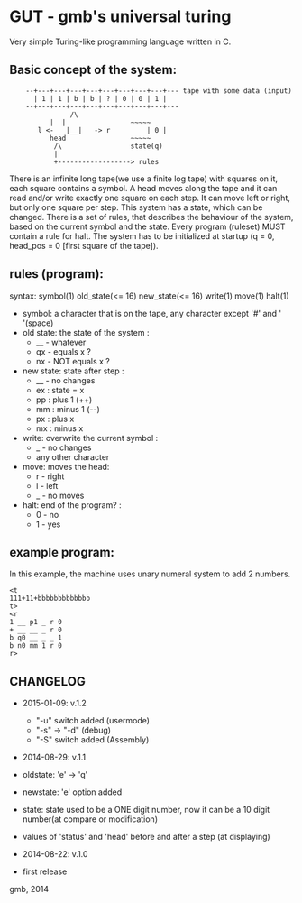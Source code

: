 # GUT - gmb's universal turing
 
Very simple Turing-like programming language written in C.

## Basic concept of the system:
```
	--+---+---+---+---+---+---+---+---+--- tape with some data (input)
	  | 1 | 1 | b | b | ? | 0 | 0 | 1 |
	--+---+---+---+---+---+---+---+---+---
               /\                 
	      |  |                ~~~~~ 
       l <-   |__|   -> r         | 0 |
	      head                ~~~~~
	       /\                 state(q)
	       |
	       +------------------> rules  
```
There is an infinite long tape(we use a finite log tape) with squares on it, each square contains a symbol. A head moves along the tape and it can read and/or write exactly one square on each step. It can move left or right, but only one square per step.
This system has a state, which can be changed. There is a set of rules, that describes the behaviour of the system, based on the current symbol and the state.
Every program (ruleset) MUST contain a rule for halt.
The system has to be initialized at startup (q = 0, head_pos = 0 [first square of the tape]).


## rules (program):

syntax: symbol(1) old_state(<= 16) new_state(<= 16) write(1) move(1) halt(1)

* symbol: a character that is on the tape, any character except '#' and ' '(space)
* old state: the state of the system : 
	* __ - whatever
	* qx - equals x ?
	* nx - NOT equals x ?
* new state: state after step : 
	* __ - no changes
	* ex : state = x
	* pp : plus 1 (++)
	* mm : minus 1 (--)
	* px : plus x
	* mx : minus x
* write: overwrite the current symbol : 
	* _ - no changes
	* any other character 
* move: moves the head: 
	* r - right
	* l - left
	* _ - no moves 
* halt: end of the program? : 
	* 0 - no
	* 1 - yes

## example program:

In this example, the machine uses unary numeral system to add 2 numbers.
```
<t
111+11+bbbbbbbbbbbbb
t>
<r
1 __ p1 _ r 0
+ __ __ _ r 0
b q0 __ _ _ 1
b n0 mm 1 r 0
r>
```

## CHANGELOG
* 2015-01-09: v.1.2
  * "-u" switch added (usermode)
  * "-s" -> "-d" (debug)
  * "-S" switch added (Assembly)
  
* 2014-08-29: v.1.1
 * oldstate: 'e' -> 'q'
 * newstate: 'e' option added
 * state: state used to be a ONE digit number, now it can be a 10 digit number(at compare or modification)
 * values of 'status' and 'head' before and after a step (at displaying)
 
* 2014-08-22: v.1.0
 * first release

 gmb, 2014
 
